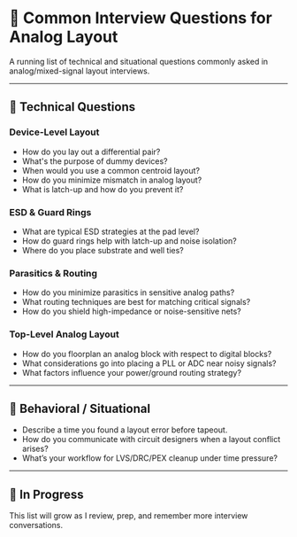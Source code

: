 # 🎤 Common Interview Questions for Analog Layout

A running list of technical and situational questions commonly asked in analog/mixed-signal layout interviews.

---

## 🧠 Technical Questions

### Device-Level Layout
- How do you lay out a differential pair?
- What's the purpose of dummy devices?
- When would you use a common centroid layout?
- How do you minimize mismatch in analog layout?
- What is latch-up and how do you prevent it?

### ESD & Guard Rings
- What are typical ESD strategies at the pad level?
- How do guard rings help with latch-up and noise isolation?
- Where do you place substrate and well ties?

### Parasitics & Routing
- How do you minimize parasitics in sensitive analog paths?
- What routing techniques are best for matching critical signals?
- How do you shield high-impedance or noise-sensitive nets?

### Top-Level Analog Layout
- How do you floorplan an analog block with respect to digital blocks?
- What considerations go into placing a PLL or ADC near noisy signals?
- What factors influence your power/ground routing strategy?

---

## 🤔 Behavioral / Situational
- Describe a time you found a layout error before tapeout.
- How do you communicate with circuit designers when a layout conflict arises?
- What’s your workflow for LVS/DRC/PEX cleanup under time pressure?

---

## 🚧 In Progress

This list will grow as I review, prep, and remember more interview conversations.
